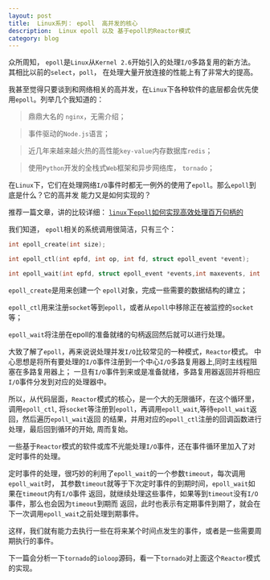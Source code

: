 ```yaml
---
layout: post
title:  Linux系列： epoll  高并发的核心
description:  Linux epoll 以及 基于epoll的Reactor模式
category: blog
---
```

众所周知， `epoll`是`Linux`从`Kernel 2.6`开始引入的处理`I/O`多路复用的新方法。其相比以前的`select`，`poll`，
在处理大量开放连接的性能上有了非常大的提高。

我甚至觉得只要谈到和网络相关的高并发，在`Linux`下各种软件的底层都会优先使用`epoll`。列举几个我知道的：

>鼎鼎大名的 `nginx`，无需介绍；

>事件驱动的`Node.js`语言；

>近几年来越来越火热的高性能`key-value`内存数据库`redis`； 

>使用`Python`开发的全栈式`Web`框架和异步网络库， `tornado`；

在`Linux`下，它们在处理网络`I/O`事件时都无一例外的使用了`epoll`。那么`epoll`到底是什么？它的高并发
能力又是如何实现的？

推荐一篇文章，讲的比较详细：
[`linux`下`epoll`如何实现高效处理百万句柄的](http://blog.csdn.net/russell_tao/article/details/7160071)

我们知道， `epoll`相关的系统调用很简洁，只有三个：

```c
int epoll_create(int size);  

int epoll_ctl(int epfd, int op, int fd, struct epoll_event *event);  

int epoll_wait(int epfd, struct epoll_event *events,int maxevents, int timeout);  
```

`epoll_create`是用来创建一个 `epoll`对象，完成一些需要的数据结构的建立；

`epoll_ctl`用来注册`socket`等到`epoll`，或者从`epoll`中移除正在被监控的`socket`等；

`epoll_wait`将注册在epoll的准备就绪的句柄返回然后就可以进行处理。

大致了解了`epoll`，再来说说处理并发`I/O`比较常见的一种模式，`Reactor`模式。
中心思想是将所有要处理的`I/O`事件注册到一个中心`I/O`多路复用器上,同时主线程阻塞在多路复用器上；
一旦有`I/O`事件到来或是准备就绪，多路复用器返回并将相应`I/O`事件分发到对应的处理器中。

所以，从代码层面，`Reactor`模式的核心，是一个大的无限循环，在这个循环里，调用`epoll_ctl`,
将`socket`等注册到`epoll`，再调用`epoll_wait`,等待`epoll_wait`返回，然后遍历`epoll_wait`返回
的结果，并用对应的`epoll_ctl`注册的回调函数进行处理，最后回到循环的开始, 周而复始。

一些基于`Reactor`模式的软件或库不光能处理`I/O`事件，还在事件循环里加入了对定时事件的处理。

定时事件的处理，很巧妙的利用了`epoll_wait`的一个参数`timeout`，每次调用`epoll_wait`时，
其参数`timeout`就等于下次定时事件的到期时间，`epoll_wait`如果在`timeout`内有`I/O`事件
返回，就继续处理这些事件，如果等到`timeout`没有`I/O`事件，那么也会因为`timeout`到期而
返回，此时也表示有定期事件到期了，就会在下一次调用`epoll_wait`之前处理到期事件。

这样，我们就有能力去执行一些在将来某个时间点发生的事件，或者是一些需要周期执行的事件。

下一篇会分析一下`tornado`的`ioloop`源码，看一下`tornado`对上面这个`Reactor`模式的实现。
